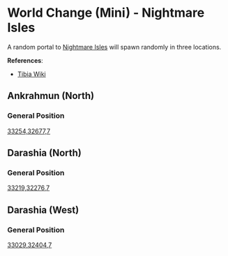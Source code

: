 # World Change (Mini) - Nightmare Isles

A random portal to [Nightmare Isles](https://www.tibiawiki.com.br/wiki/Nightmare_Isles) will spawn randomly in three locations.

__References__:

- [Tibia Wiki](https://www.tibiawiki.com.br/wiki/Mini_World_Changes#Nightmare_Isles)

## Ankrahmun (North)

### General Position 
[33254,32677,7](https://tibiamaps.io/map#33254,32677,7:1)

## Darashia (North)

### General Position 
[33219,32276,7](https://tibiamaps.io/map#33219,32276,7:1)

## Darashia (West)

### General Position 
[33029,32404,7](https://tibiamaps.io/map#33029,32404,7:1)
